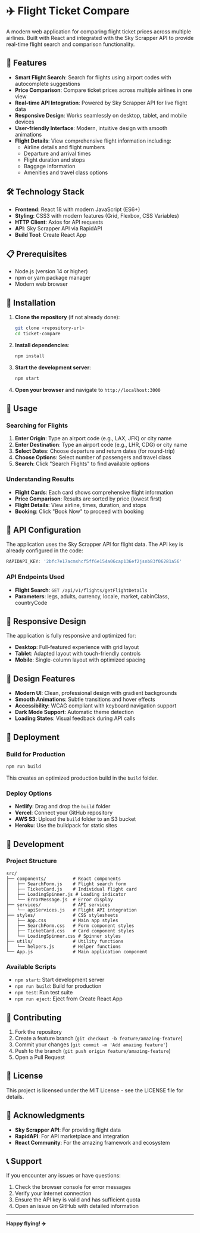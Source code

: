 # ✈️ Flight Ticket Compare

A modern web application for comparing flight ticket prices across multiple airlines. Built with React and integrated with the Sky Scrapper API to provide real-time flight search and comparison functionality.

## 🚀 Features

- **Smart Flight Search**: Search for flights using airport codes with autocomplete suggestions
- **Price Comparison**: Compare ticket prices across multiple airlines in one view
- **Real-time API Integration**: Powered by Sky Scrapper API for live flight data
- **Responsive Design**: Works seamlessly on desktop, tablet, and mobile devices
- **User-friendly Interface**: Modern, intuitive design with smooth animations
- **Flight Details**: View comprehensive flight information including:
  - Airline details and flight numbers
  - Departure and arrival times
  - Flight duration and stops
  - Baggage information
  - Amenities and travel class options

## 🛠️ Technology Stack

- **Frontend**: React 18 with modern JavaScript (ES6+)
- **Styling**: CSS3 with modern features (Grid, Flexbox, CSS Variables)
- **HTTP Client**: Axios for API requests
- **API**: Sky Scrapper API via RapidAPI
- **Build Tool**: Create React App

## 📋 Prerequisites

- Node.js (version 14 or higher)
- npm or yarn package manager
- Modern web browser

## 🔧 Installation

1. **Clone the repository** (if not already done):
   ```bash
   git clone <repository-url>
   cd ticket-compare
   ```

2. **Install dependencies**:
   ```bash
   npm install
   ```

3. **Start the development server**:
   ```bash
   npm start
   ```

4. **Open your browser** and navigate to `http://localhost:3000`

## 🎯 Usage

### Searching for Flights

1. **Enter Origin**: Type an airport code (e.g., LAX, JFK) or city name
2. **Enter Destination**: Type an airport code (e.g., LHR, CDG) or city name
3. **Select Dates**: Choose departure and return dates (for round-trip)
4. **Choose Options**: Select number of passengers and travel class
5. **Search**: Click "Search Flights" to find available options

### Understanding Results

- **Flight Cards**: Each card shows comprehensive flight information
- **Price Comparison**: Results are sorted by price (lowest first)
- **Flight Details**: View airline, times, duration, and stops
- **Booking**: Click "Book Now" to proceed with booking

## 🔌 API Configuration

The application uses the Sky Scrapper API for flight data. The API key is already configured in the code:

```javascript
RAPIDAPI_KEY: '2bfc7e17acmshcf5ff6e154a06cap136ef2jsnb83f06281a56'
```

### API Endpoints Used

- **Flight Search**: `GET /api/v1/flights/getFlightDetails`
- **Parameters**: legs, adults, currency, locale, market, cabinClass, countryCode

## 📱 Responsive Design

The application is fully responsive and optimized for:
- **Desktop**: Full-featured experience with grid layout
- **Tablet**: Adapted layout with touch-friendly controls
- **Mobile**: Single-column layout with optimized spacing

## 🎨 Design Features

- **Modern UI**: Clean, professional design with gradient backgrounds
- **Smooth Animations**: Subtle transitions and hover effects
- **Accessibility**: WCAG compliant with keyboard navigation support
- **Dark Mode Support**: Automatic theme detection
- **Loading States**: Visual feedback during API calls

## 🚀 Deployment

### Build for Production

```bash
npm run build
```

This creates an optimized production build in the `build` folder.

### Deploy Options

- **Netlify**: Drag and drop the `build` folder
- **Vercel**: Connect your GitHub repository
- **AWS S3**: Upload the `build` folder to an S3 bucket
- **Heroku**: Use the buildpack for static sites

## 🔧 Development

### Project Structure

```
src/
├── components/          # React components
│   ├── SearchForm.js    # Flight search form
│   ├── TicketCard.js    # Individual flight card
│   ├── LoadingSpinner.js # Loading indicator
│   └── ErrorMessage.js  # Error display
├── services/            # API services
│   └── apiServices.js   # Flight API integration
├── styles/              # CSS stylesheets
│   ├── App.css          # Main app styles
│   ├── SearchForm.css   # Form component styles
│   ├── TicketCard.css   # Card component styles
│   └── LoadingSpinner.css # Spinner styles
├── utils/               # Utility functions
│   └── helpers.js       # Helper functions
└── App.js               # Main application component
```

### Available Scripts

- `npm start`: Start development server
- `npm run build`: Build for production
- `npm test`: Run test suite
- `npm run eject`: Eject from Create React App

## 🤝 Contributing

1. Fork the repository
2. Create a feature branch (`git checkout -b feature/amazing-feature`)
3. Commit your changes (`git commit -m 'Add amazing feature'`)
4. Push to the branch (`git push origin feature/amazing-feature`)
5. Open a Pull Request

## 📄 License

This project is licensed under the MIT License - see the LICENSE file for details.

## 🙏 Acknowledgments

- **Sky Scrapper API**: For providing flight data
- **RapidAPI**: For API marketplace and integration
- **React Community**: For the amazing framework and ecosystem

## 📞 Support

If you encounter any issues or have questions:

1. Check the browser console for error messages
2. Verify your internet connection
3. Ensure the API key is valid and has sufficient quota
4. Open an issue on GitHub with detailed information

---

**Happy flying! ✈️**
